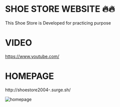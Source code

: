 # SHOE STORE WEBSITE :fire::fire:

This Shoe Store is Developed for practicing purpose

# VIDEO
https://www.youtube.com/

# HOMEPAGE

http://shoestore2004-.surge.sh/

![homepage](https://user-images.githubusercontent.com/56764144/117897040-5646e200-b2db-11eb-948a-996ad0bc781c.PNG)
